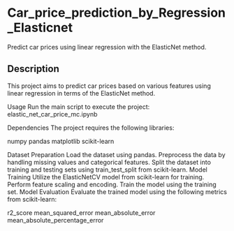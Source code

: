# Car_price_prediction_by_Regression_Elasticnet

Predict car prices using linear regression with the ElasticNet method.

## Description

This project aims to predict car prices based on various features using linear regression in terms of the ElasticNet method.

Usage
Run the main script to execute the project:
elastic_net_car_price_mc.ipynb

Dependencies
The project requires the following libraries:

numpy
pandas
matplotlib
scikit-learn

Dataset Preparation
Load the dataset using pandas.
Preprocess the data by handling missing values and categorical features.
Split the dataset into training and testing sets using train_test_split from scikit-learn.
Model Training
Utilize the ElasticNetCV model from scikit-learn for training.
Perform feature scaling and encoding.
Train the model using the training set.
Model Evaluation
Evaluate the trained model using the following metrics from scikit-learn:

r2_score
mean_squared_error
mean_absolute_error
mean_absolute_percentage_error
